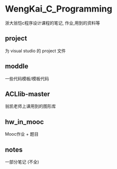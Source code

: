 # WengKai_C_Programming
浙大翁恺c程序设计课程的笔记, 作业,用到的资料等

## project
为 visual studio 的 project 文件
## moddle
一些代码模板/模板代码
## ACLlib-master
翁凯老师上课用到的图形库
## hw_in_mooc
Mooc作业 + 题目
## notes
一部分笔记 (不全)
